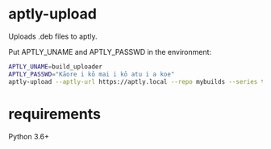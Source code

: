 # aptly-upload

Uploads .deb files to aptly.

Put APTLY_UNAME and APTLY_PASSWD in the environment:

```bash
APTLY_UNAME=build_uploader
APTLY_PASSWD="Kāore i kō mai i kō atu i a koe"
aptly-upload --aptly-url https://aptly.local --repo mybuilds --series trusty *.deb
```

# requirements

Python 3.6+